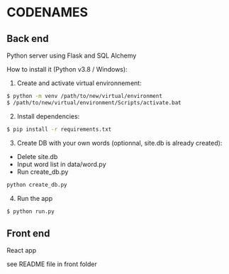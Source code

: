 # CODENAMES

## Back end
Python server using Flask and SQL Alchemy

How to install it (Python v3.8 / Windows):

1. Create and activate virtual environnement:
```bash
$ python -m venv /path/to/new/virtual/environment
$ /path/to/new/virtual/environment/Scripts/activate.bat
```



2. Install dependencies:
```bash
$ pip install -r requirements.txt
```

3. Create DB with your own words (optionnal, site.db is already created):
 * Delete site.db
 * Input word list in data/word.py
 * Run create_db.py
```bash
python create_db.py
```

4. Run the app
```bash
$ python run.py
```


## Front end
React app

see README file in front folder